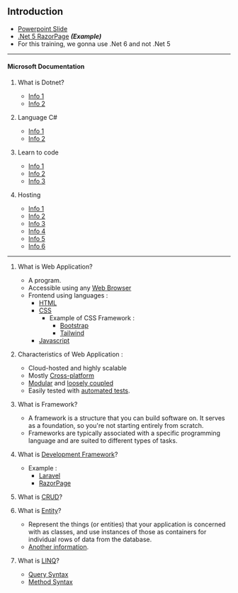 ## Introduction

- [Powerpoint Slide](https://docs.google.com/presentation/d/1TMAes5KmHPJsn9W-os-a0Pf5RfSFfU3w/edit?usp=share_link&ouid=114957755804422263009&rtpof=true&sd=true)
- [.Net 5 RazorPage](https://github.com/muhamaddarulhadi/RazorPage) ***(Example)***
- For this training, we gonna use .Net 6 and not .Net 5

***

#### Microsoft Documentation

1. What is Dotnet?
   - [Info 1](https://dotnet.microsoft.com/en-us/)
   - [Info 2](https://dotnet.microsoft.com/en-us/apps/aspnet)

2. Language C#

   - [Info 1](https://dotnet.microsoft.com/en-us/languages/csharp)
   - [Info 2](https://learn.microsoft.com/en-us/dotnet/csharp/)

3. Learn to code

   - [Info 1](https://dotnet.microsoft.com/en-us/learntocode)
   - [Info 2](https://learn.microsoft.com/en-us/aspnet/core/getting-started/?view=aspnetcore-6.0&tabs=windows)
   - [Info 3](https://learn.microsoft.com/en-us/aspnet/core/razor-pages/?view=aspnetcore-6.0&tabs=visual-studio-code)

4. Hosting

   - [Info 1](https://learn.microsoft.com/en-us/dotnet/azure/)
   - [Info 2](https://dotnet.microsoft.com/en-us/apps/aspnet/hosting)
   - [Info 3](https://www.cloudclusters.io/cloud/aspnetclusters/)
   - [Info 4](https://www.everleap.com/cloud-hosting/solutions/asp.net-core-hosting/)
   - [Info 5](https://www.iwhost.com/)
   - [Info 6](https://dotnet.microsoft.com/en-us/apps/cloud)

***

1. What is Web Application?
    
   - A program. 
   - Accessible using any [Web Browser](https://www.techtarget.com/whatis/definition/browser)
   - Frontend using languages : 
        - [HTML](https://www.w3schools.com/html/html_intro.asp)
        - [CSS](https://www.w3schools.com/css/css_intro.asp)
            - Example of CSS Framework :
                - [Bootstrap](https://getbootstrap.com/docs/5.2/getting-started/introduction/)
                - [Tailwind](https://tailwindcss.com/docs/installation) 
        - [Javascript](https://www.semrush.com/blog/javascript/?kw=&cmp=AA_SRCH_DSA_Blog_EN&label=dsa_pagefeed&Network=g&Device=c&utm_content=622459218633&kwid=dsa-1753200738893&cmpid=18361936995&agpid=141795410375&BU=Core&extid=60162920499&adpos=)


2. Characteristics of Web Application :
    
   - Cloud-hosted and highly scalable
   - Mostly [Cross-platform](https://www.techopedia.com/definition/17056/cross-platform)
   - [Modular](https://www.techopedia.com/definition/24771/modular) and [loosely coupled](https://www.johnhagel.com/loosely-coupled-a-term-worth-understanding/#:~:text=A%20good%20working%20definition%3A%20loosely,unanticipated%20changes%20within%20other%20modules.)
   - Easily tested with [automated tests](https://www.guru99.com/automation-testing.html). 


4. What is Framework?
    
   - A framework is a structure that you can build software on. It serves as a foundation, so you're not starting entirely from scratch. 
   - Frameworks are typically associated with a specific programming language and are suited to different types of tasks.


5. What is [Development Framework](https://community.spiceworks.com/topic/2454847-what-is-a-development-framework-why-use-a-development-framework)?
   - Example :
        - [Laravel](https://laravel.com/)
        - [RazorPage](https://www.learnrazorpages.com/)

6. What is [CRUD](https://www.sumologic.com/glossary/crud/#:~:text=CRUD%20Meaning%3A%20CRUD%20is%20an,%2C%20read%2C%20update%20and%20delete.)?


7. What is [Entity](https://www.entityframeworktutorial.net/what-is-entityframework.aspx)?
   - Represent the things (or entities) that your application is concerned with as classes, and use instances of those as containers for individual rows of data from the database.
   - [Another information](https://www.learnrazorpages.com/razor-pages/tutorial/bakery/create-model).


8. What is [LINQ](https://www.tutorialsteacher.com/linq/what-is-linq)?
   - [Query Syntax](https://www.tutorialsteacher.com/linq/linq-query-syntax)
   - [Method Syntax](https://www.geeksforgeeks.org/linq-method-syntax/#:~:text=In%20LINQ%2C%20Method%20Syntax%20is,method%20syntax%20at%20compile%20time.) 
    
